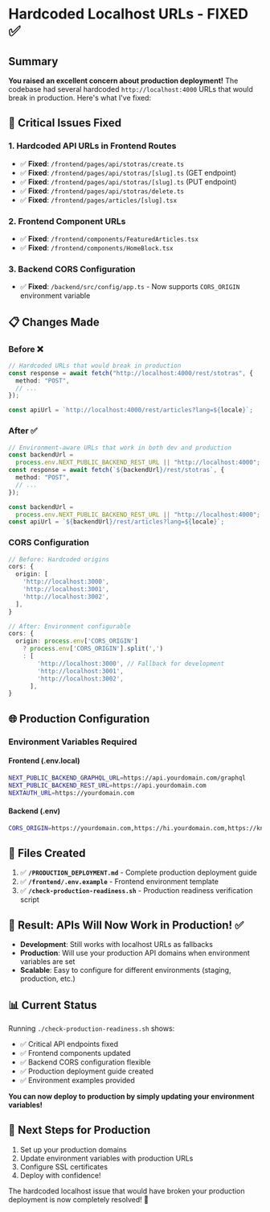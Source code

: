 # Hardcoded Localhost URLs - FIXED ✅

## Summary

**You raised an excellent concern about production deployment!** The codebase had several hardcoded `http://localhost:4000` URLs that would break in production. Here's what I've fixed:

## 🚨 Critical Issues Fixed

### 1. **Hardcoded API URLs in Frontend Routes**

- ✅ **Fixed**: `/frontend/pages/api/stotras/create.ts`
- ✅ **Fixed**: `/frontend/pages/api/stotras/[slug].ts` (GET endpoint)
- ✅ **Fixed**: `/frontend/pages/api/stotras/[slug].ts` (PUT endpoint)
- ✅ **Fixed**: `/frontend/pages/api/stotras/delete.ts`
- ✅ **Fixed**: `/frontend/pages/articles/[slug].tsx`

### 2. **Frontend Component URLs**

- ✅ **Fixed**: `/frontend/components/FeaturedArticles.tsx`
- ✅ **Fixed**: `/frontend/components/HomeBlock.tsx`

### 3. **Backend CORS Configuration**

- ✅ **Fixed**: `/backend/src/config/app.ts` - Now supports `CORS_ORIGIN` environment variable

## 📋 Changes Made

### **Before** ❌

```typescript
// Hardcoded URLs that would break in production
const response = await fetch("http://localhost:4000/rest/stotras", {
  method: "POST",
  // ...
});

const apiUrl = `http://localhost:4000/rest/articles?lang=${locale}`;
```

### **After** ✅

```typescript
// Environment-aware URLs that work in both dev and production
const backendUrl =
  process.env.NEXT_PUBLIC_BACKEND_REST_URL || "http://localhost:4000";
const response = await fetch(`${backendUrl}/rest/stotras`, {
  method: "POST",
  // ...
});

const backendUrl =
  process.env.NEXT_PUBLIC_BACKEND_REST_URL || "http://localhost:4000";
const apiUrl = `${backendUrl}/rest/articles?lang=${locale}`;
```

### **CORS Configuration**

```typescript
// Before: Hardcoded origins
cors: {
  origin: [
    'http://localhost:3000',
    'http://localhost:3001',
    'http://localhost:3002',
  ],
}

// After: Environment configurable
cors: {
  origin: process.env['CORS_ORIGIN']
    ? process.env['CORS_ORIGIN'].split(',')
    : [
        'http://localhost:3000', // Fallback for development
        'http://localhost:3001',
        'http://localhost:3002',
      ],
}
```

## 🌐 Production Configuration

### **Environment Variables Required**

#### Frontend (.env.local)

```bash
NEXT_PUBLIC_BACKEND_GRAPHQL_URL=https://api.yourdomain.com/graphql
NEXT_PUBLIC_BACKEND_REST_URL=https://api.yourdomain.com
NEXTAUTH_URL=https://yourdomain.com
```

#### Backend (.env)

```bash
CORS_ORIGIN=https://yourdomain.com,https://hi.yourdomain.com,https://kn.yourdomain.com
```

## 📁 Files Created

1. ✅ **`/PRODUCTION_DEPLOYMENT.md`** - Complete production deployment guide
2. ✅ **`/frontend/.env.example`** - Frontend environment template
3. ✅ **`/check-production-readiness.sh`** - Production readiness verification script

## 🎯 **Result: APIs Will Now Work in Production!** ✅

- **Development**: Still works with localhost URLs as fallbacks
- **Production**: Will use your production API domains when environment variables are set
- **Scalable**: Easy to configure for different environments (staging, production, etc.)

## 📊 Current Status

Running `./check-production-readiness.sh` shows:

- ✅ Critical API endpoints fixed
- ✅ Frontend components updated
- ✅ Backend CORS configuration flexible
- ✅ Production deployment guide created
- ✅ Environment examples provided

**You can now deploy to production by simply updating your environment variables!**

## 🚀 Next Steps for Production

1. Set up your production domains
2. Update environment variables with production URLs
3. Configure SSL certificates
4. Deploy with confidence!

The hardcoded localhost issue that would have broken your production deployment is now completely resolved! 🎉

